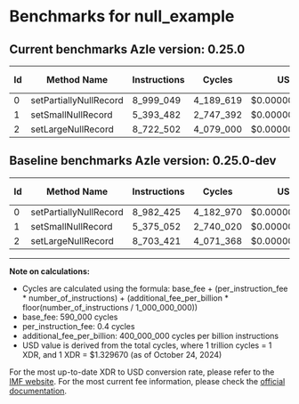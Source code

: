 # Benchmarks for null_example

## Current benchmarks Azle version: 0.25.0

| Id  | Method Name            | Instructions | Cycles    | USD           | USD/Million Calls | Change                           |
| --- | ---------------------- | ------------ | --------- | ------------- | ----------------- | -------------------------------- |
| 0   | setPartiallyNullRecord | 8_999_049    | 4_189_619 | $0.0000055708 | $5.57             | <font color="red">+16_624</font> |
| 1   | setSmallNullRecord     | 5_393_482    | 2_747_392 | $0.0000036531 | $3.65             | <font color="red">+18_430</font> |
| 2   | setLargeNullRecord     | 8_722_502    | 4_079_000 | $0.0000054237 | $5.42             | <font color="red">+19_081</font> |

## Baseline benchmarks Azle version: 0.25.0-dev

| Id  | Method Name            | Instructions | Cycles    | USD           | USD/Million Calls |
| --- | ---------------------- | ------------ | --------- | ------------- | ----------------- |
| 0   | setPartiallyNullRecord | 8_982_425    | 4_182_970 | $0.0000055620 | $5.56             |
| 1   | setSmallNullRecord     | 5_375_052    | 2_740_020 | $0.0000036433 | $3.64             |
| 2   | setLargeNullRecord     | 8_703_421    | 4_071_368 | $0.0000054136 | $5.41             |

---

**Note on calculations:**

- Cycles are calculated using the formula: base_fee + (per_instruction_fee \* number_of_instructions) + (additional_fee_per_billion \* floor(number_of_instructions / 1_000_000_000))
- base_fee: 590_000 cycles
- per_instruction_fee: 0.4 cycles
- additional_fee_per_billion: 400_000_000 cycles per billion instructions
- USD value is derived from the total cycles, where 1 trillion cycles = 1 XDR, and 1 XDR = $1.329670 (as of October 24, 2024)

For the most up-to-date XDR to USD conversion rate, please refer to the [IMF website](https://www.imf.org/external/np/fin/data/rms_sdrv.aspx).
For the most current fee information, please check the [official documentation](https://internetcomputer.org/docs/current/developer-docs/gas-cost#execution).
